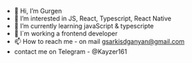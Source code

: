 - 👋 Hi, I’m Gurgen
- 👀 I’m interested in JS, React, Typescript, React Native
- 🌱 I’m currently learning javaScript & typescripte
- 💞️ I`m working a frontend developer
- 📫 How to reach me - on mail gsarkisdganyan@gmail.com
- contact me on Telegram - @Kayzer161

<!---
Gurgen-jpg/Gurgen-jpg is a ✨ special ✨ repository because its `README.md` (this file) appears on your GitHub profile.
You can click the Preview link to take a look at your changes.
--->
